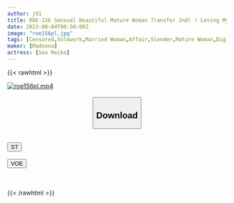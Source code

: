 ```yaml
---
author: j91
title: ROE-156 Sensual Beautiful Mature Woman Transfer 2nd! ! Loving My Only Son-Mother-in-law And Son Who Gets Wet With Hidden Sexual Love Personal Creampie Private Lesson- Reiko Seo
date: 2023-08-04T00:50:00Z
image: "roe156pl.jpg"
tags: [Censored,Solowork,Married Woman,Affair,Slender,Mature Woman,Digital Mosaic,Stepmother	 ]
maker: [Madonna]
actress: [Seo Reiko]
---
```



{{< rawhtml >}}

<div class="video" data-videoid="dQkm4l1X0vSkLv7">
    <a href="javascript:;">
        <img src="https://my.j91.asia/posts/roe156pl/roe156pl.jpg" width="WIDTH" height="HEIGHT" alt="roe156pl.mp4" loading="lazy">
    </a>
</div>

<script type="text/javascript" src="https://j91.asia/asset/on-demand-st.js"></script>

<br>
  <link rel="stylesheet" href="https://j91.asia/asset/bs5.css">
  
  <center>
  <button class="btn btn-primary" type="button" data-bs-toggle="collapse" data-bs-target=".multi-collapse" aria-expanded="false" aria-controls="multiCollapseExample1 multiCollapseExample2"><h2>Download</h2></button></center>
</p>
<div class="row">
  <div class="col">
    <div class="collapse multi-collapse" id="multiCollapseExample1">
      <div class="card card-body">
	      	      <br>
<div class="buttons">  
<a href="https://streamtape.to/v/dQkm4l1X0vSkLv7"><button class="btn-hover color-3"><i class="fa fa-download"></i> ST</button></a></div>
    </div>
  </div>
</div>
  <div class="col">
    <div class="collapse multi-collapse" id="multiCollapseExample2">
      <div class="card card-body">
	      <br>
<div class="buttons">
    <a href="https://voe.sx/cvwyiihgtbfm"><button class="btn-hover color-9"><i class="fa fa-download"></i> VOE</button></a></div>
<br><br>
      </div>
    </div>
  </div>
</div>

{{< /rawhtml >}}